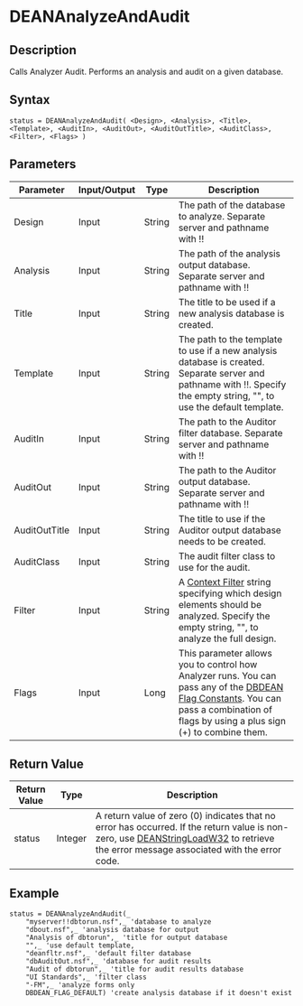 # DEANAnalyzeAndAudit

## Description
Calls Analyzer Audit. Performs an analysis and audit on a given database.

## Syntax
``` 
status = DEANAnalyzeAndAudit( <Design>, <Analysis>, <Title>, <Template>, <AuditIn>, <AuditOut>, <AuditOutTitle>, <AuditClass>, <Filter>, <Flags> )
```

## Parameters
| Parameter | Input/Output | Type | Description |
| --- | --- | --- | --- |
| Design | Input | String | The path of the database to analyze. Separate server and pathname with !! |
| Analysis | Input | String | The path of the analysis output database. Separate server and pathname with !! |
| Title | Input | String | The title to be used if a new analysis database is created. |
| Template | Input | String | The path to the template to use if a new analysis database is created.  Separate server and pathname with !!. Specify the empty string, "", to use the default template.
| AuditIn | Input | String | The path to the Auditor filter database. Separate server and pathname with !! |
| AuditOut | Input | String | The path to the Auditor output database. Separate server and pathname with !! | 
| AuditOutTitle | Input | String | The title to use if the Auditor output database needs to be created. |
| AuditClass | Input | String | The audit filter class to use for the audit. |
| Filter | Input | String | A [Context Filter](scriptctxfilter.md) string specifying which design elements should be analyzed. Specify the empty string, "", to analyze the full design. |
| Flags | Input | Long | This parameter allows you to control how Analyzer runs. You can pass any of the [DBDEAN Flag Constants](scriptflags.md). You can pass a combination of flags by using a plus sign (+) to combine them. |

## Return Value
| Return Value | Type | Description |
| --- | --- | --- |
| status | Integer | A return value of zero (0) indicates that no error has occurred. If the return value is non-zero, use [DEANStringLoadW32](scriptstringload.md) to retrieve the error message associated with the error code. |

## Example
``` vbscript
status = DEANAnalyzeAndAudit(_
    "myserver!!dbtorun.nsf",_ 'database to analyze
    "dbout.nsf",_ 'analysis database for output
    "Analysis of dbtorun",_ 'title for output database
    "",_ 'use default template,
    "deanfltr.nsf",_ 'default filter database
    "dbAuditOut.nsf",_ 'database for audit results
    "Audit of dbtorun",_ 'title for audit results database
    "UI Standards",_ 'filter class
    "-FM",_ 'analyze forms only
    DBDEAN_FLAG_DEFAULT) 'create analysis database if it doesn't exist
```
